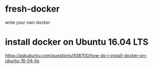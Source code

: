 # fresh-docker
write your own docker 

# install docker on Ubuntu 16.04 LTS
https://askubuntu.com/questions/938700/how-do-i-install-docker-on-ubuntu-16-04-lts



